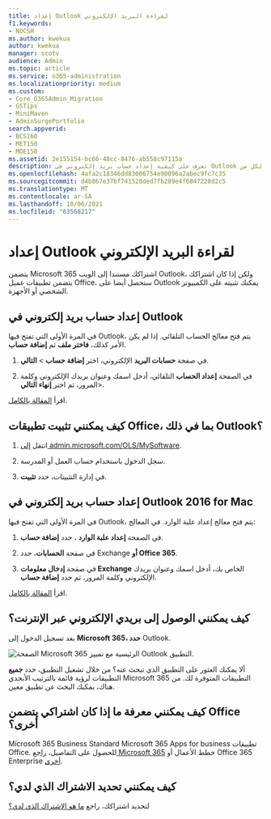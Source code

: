 ```yaml
---
title: إعداد Outlook لقراءة البريد الإلكتروني
f1.keywords:
- NOCSH
ms.author: kwekua
author: kwekua
manager: scotv
audience: Admin
ms.topic: article
ms.service: o365-administration
ms.localizationpriority: medium
ms.custom:
- Core_O365Admin_Migration
- GSTips
- MiniMaven
- AdminSurgePortfolio
search.appverid:
- BCS160
- MET150
- MOE150
ms.assetid: 2e155154-bc66-48cc-8476-ab558c97115a
description: تعرف على كيفية إعداد حساب بريد إلكتروني في Outlook لكل من Windows و Mac، وكيفية تثبيت Office الإلكتروني والوصول إلى رسائل البريد الإلكتروني عبر الإنترنت.
ms.openlocfilehash: 4afa2c18346dd83006754e90096a2abec9fc7c35
ms.sourcegitcommit: d4b867e37bf741528ded7fb289e4f6847228d2c5
ms.translationtype: MT
ms.contentlocale: ar-SA
ms.lasthandoff: 10/06/2021
ms.locfileid: "63568217"
---
```

# <a name="set-up-outlook-to-read-email"></a>إعداد Outlook لقراءة البريد الإلكتروني

يتضمن Microsoft 365 اشتراكك مستندا إلى الويب Outlook، ولكن إذا كان اشتراكك يتضمن تطبيقات عميل Office، ستحصل أيضا على Outlook يمكنك تثبيته على الكمبيوتر الشخصي أو الأجهزة.
  
## <a name="set-up-an-email-account-in-outlook"></a>إعداد حساب بريد إلكتروني في Outlook

في المرة الأولى التي تفتح فيها Outlook، يتم فتح معالج الحساب التلقائي. إذا لم يكن الأمر كذلك، **فاختر ملف** ثم **إضافة حساب**.
  
1. في صفحة **حسابات البريد** الإلكتروني، اختر **إضافة حساب** \> **التالي**.
    
2. في الصفحة **إعداد الحساب** التلقائي، أدخل اسمك وعنوان بريدك الإلكتروني وكلمة المرور، ثم اختر **إنهاء التالي**\>.
    
اقرأ [المقالة بالكامل](https://support.microsoft.com/office/6e27792a-9267-4aa4-8bb6-c84ef146101b).
  
## <a name="how-do-i-install-the-office-apps-including-outlook"></a>كيف يمكنني تثبيت تطبيقات Office، بما في ذلك Outlook؟

1. انتقل [إلى admin.microsoft.com/OLS/MySoftware](https://admin.microsoft.com/OLS/MySoftware.aspx).
    
2. سجل الدخول باستخدام حساب العمل أو المدرسة.
    
3. في إدارة التثبيتات، حدد **تثبيت**.
    
## <a name="set-up-an-email-account-in-outlook-2016-for-mac"></a>إعداد حساب بريد إلكتروني في Outlook 2016 for Mac

في المرة الأولى التي تفتح فيها Outlook، يتم فتح معالج إعداد علبة الوارد. في المعالج: 
  
1. في الصفحة **إعداد علبة الوارد** ، حدد **إضافة حساب**.
    
2. في صفحة **الحسابات**، حدد Exchange **أو Office 365**.
    
3. في صفحة **إدخال معلومات Exchange** الخاص بك، أدخل اسمك وعنوان بريدك الإلكتروني وكلمة المرور، ثم حدد **إضافة حساب**.
    
اقرأ [المقالة بالكامل](https://support.microsoft.com/office/6e27792a-9267-4aa4-8bb6-c84ef146101b#PickTab=Outlook_for_Mac). 
  
## <a name="how-do-i-access-my-mail-online"></a>كيف يمكنني الوصول إلى بريدي الإلكتروني عبر الإنترنت؟

بعد تسجيل الدخول إلى **Microsoft 365، حدد** Outlook.
  
![الصفحة Microsoft 365 الرئيسية مع تمييز Outlook التطبيق.](../../media/3ceee838-9d85-4af3-95a6-fbcee11036f4.png)
  
ألا يمكنك العثور على التطبيق الذي تبحث عنه؟ من خلال تشغيل التطبيق، حدد **جميع** التطبيقات لرؤية قائمة بالترتيب الأبجدي Microsoft 365 التطبيقات المتوفرة لك. من هناك، يمكنك البحث عن تطبيق معين. 
  
## <a name="how-do-i-know-if-my-subscription-includes-office-apps"></a>كيف يمكنني معرفة ما إذا كان اشتراكي يتضمن Office أخرى؟

Microsoft 365 Business Standard Microsoft 365 Apps for business تطبيقات Office. للحصول على التفاصيل، [راجع Microsoft 365](https://go.microsoft.com/fwlink/p/?LinkId=723731) خطط الأعمال أو Office 365 Enterprise [أخرى](https://go.microsoft.com/fwlink/p/?LinkId=800029).
  
## <a name="how-do-i-determine-what-subscription-i-have"></a>كيف يمكنني تحديد الاشتراك الذي لدي؟

لتحديد اشتراكك، راجع [ما هو الاشتراك الذي لدي؟](../admin-overview/what-subscription-do-i-have.md)
  

